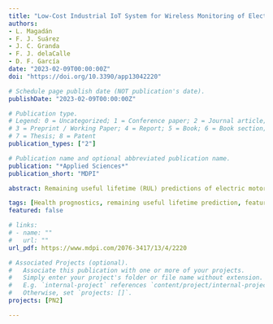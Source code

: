```yaml
---
title: "Low-Cost Industrial IoT System for Wireless Monitoring of Electric Motors Condition"
authors:
- L. Magadán
- F. J. Suárez
- J. C. Granda
- F. J. delaCalle
- D. F. García
date: "2023-02-09T00:00:00Z"
doi: "https://doi.org/10.3390/app13042220"

# Schedule page publish date (NOT publication's date).
publishDate: "2023-02-09T00:00:00Z"

# Publication type.
# Legend: 0 = Uncategorized; 1 = Conference paper; 2 = Journal article;
# 3 = Preprint / Working Paper; 4 = Report; 5 = Book; 6 = Book section;
# 7 = Thesis; 8 = Patent
publication_types: ["2"]

# Publication name and optional abbreviated publication name.
publication: "*Applied Sciences*"
publication_short: "MDPI"

abstract: Remaining useful lifetime (RUL) predictions of electric motors are of vital importance in the maintenance and reduction of repair costs. Thanks to technological advances associated with Industry 4.0, physical models used for prediction and prognostics have been replaced by data-driven models that do not require specialized staff for feature selection, as the model itself learns what features are important. However, these models are usually trained and tested with the same datasets. That makes it difficult to reuse models with different datasets, so they should be retrained with data from the specific motor being analyzed. This paper presents a novel and robust health prognostics technique that predicts the remaining useful lifetime of the bearings of electric motors under different motor conditions (shaft frequency, load, type of bearing) without retraining or fine-tuning the model used. The model integrates the frequency-domain signal analysis and a stacked autoencoder (SAE) with a bidirectional long short-term memory (BiLSTM) neural network. The proposed model is trained with the IMS-bearing dataset and is then tested with IMS, FEMTO, and XJTU-SY datasets without retraining it, providing accurate results in all of them, and proving its robustness with different electric motors and work conditions.

tags: [Health prognostics, remaining useful lifetime prediction, feature fusion, stacked autoencoder, bidirectional long short-term memory]
featured: false

# links:
# - name: ""
#   url: ""
url_pdf: https://www.mdpi.com/2076-3417/13/4/2220

# Associated Projects (optional).
#   Associate this publication with one or more of your projects.
#   Simply enter your project's folder or file name without extension.
#   E.g. `internal-project` references `content/project/internal-project/index.md`.
#   Otherwise, set `projects: []`.
projects: [PN2]

---
```

